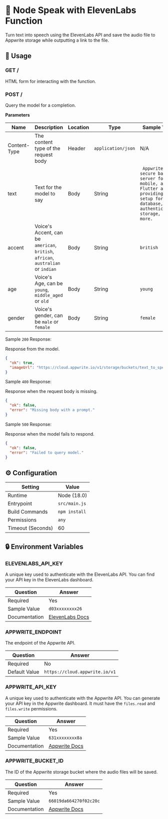# 📣 Node Speak with ElevenLabs Function

Turn text into speech using the ElevenLabs API and save the audio file to Appwrite storage while outputting a link to the file.

## 🧰 Usage

### GET /

HTML form for interacting with the function.

### POST /

Query the model for a completion.

**Parameters**

| Name         | Description                                                                       | Location | Type               | Sample Value                                                                                                                                    | Required |
| ------------ | --------------------------------------------------------------------------------- | -------- | ------------------ | ----------------------------------------------------------------------------------------------------------------------------------------------- | -------- |
| Content-Type | The content type of the request body                                              | Header   | `application/json` | N/A                                                                                                                                             | Yes      |
| text         | Text for the model to say                                                         | Body     | String             | ` Appwrite is a secure backend server for web, mobile, and Flutter apps, providing easy setup for database, authentication, storage, and more.` | Yes      |
| accent       | Voice's Accent, can be `american`, `british`, `african`, `australian` or `indian` | Body     | String             | `british`                                                                                                                                       | No       |
| age          | Voice's Age, can be `young`, `middle_aged` or `old`                               | Body     | String             | `young`                                                                                                                                         | No       |
| gender       | Voice's gender, can be `male` or `female`                                         | Body     | String             | `female`                                                                                                                                        | No       |

Sample `200` Response:

Response from the model.

```json
{
  "ok": true,
  "imageUrl": "https://cloud.appwrite.io/v1/storage/buckets/text_to_speech/files/66019da664270f02c20c/view?project=project_id"
}
```

Sample `400` Response:

Response when the request body is missing.

```json
{
  "ok": false,
  "error": "Missing body with a prompt."
}
```

Sample `500` Response:

Response when the model fails to respond.

```json
{
  "ok": false,
  "error": "Failed to query model."
}
```

## ⚙️ Configuration

| Setting           | Value         |
| ----------------- | ------------- |
| Runtime           | Node (18.0)   |
| Entrypoint        | `src/main.js` |
| Build Commands    | `npm install` |
| Permissions       | `any`         |
| Timeout (Seconds) | 60            |

## 🔒 Environment Variables

### ELEVENLABS_API_KEY

A unique key used to authenticate with the ElevenLabs API. You can find your API key in the ElevenLabs dashboard.

| Question      | Answer                                                                      |
| ------------- | --------------------------------------------------------------------------- |
| Required      | Yes                                                                         |
| Sample Value  | `d03xxxxxxxx26`                                                             |
| Documentation | [ElevenLabs Docs](https://elevenlabs.io/docs/api-reference/getting-started) |

### APPWRITE_ENDPOINT

The endpoint of the Appwrite API.

| Question      | Answer                         |
| ------------- | ------------------------------ |
| Required      | No                             |
| Default Value | `https://cloud.appwrite.io/v1` |

### APPWRITE_API_KEY

A unique key used to authenticate with the Appwrite API. You can generate your API key in the Appwrite dashboard. It must have the `files.read` and `files.write` permissions.

| Question      | Answer                                                               |
| ------------- | -------------------------------------------------------------------- |
| Required      | Yes                                                                  |
| Sample Value  | `631xxxxxxxx8a`                                                      |
| Documentation | [Appwrite Docs](https://appwrite.io/docs/advanced/platform/api-keys) |

### APPWRITE_BUCKET_ID

The ID of the Appwrite storage bucket where the audio files will be saved.

| Question      | Answer                                                             |
| ------------- | ------------------------------------------------------------------ |
| Required      | Yes                                                                |
| Sample Value  | `66019da664270f02c20c`                                             |
| Documentation | [Appwrite Docs](https://appwrite.io/docs/products/storage/buckets) |
